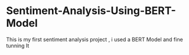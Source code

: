    # Sentiment-Analysis-Using-BERT-Model
This is my first sentiment analysis project , i used a BERT Model and fine tunning It  
   
   
      
            
     
             
                
        
   
 
